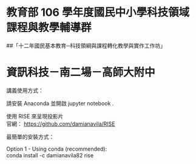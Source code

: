 # 教育部 106 學年度國民中小學科技領域課程與教學輔導群

##「十二年國民基本教育─科技領綱與課程轉化教學與實作工作坊」

# 資訊科技－南二場－高師大附中

講義使用方式：

請安裝 Anaconda 並開啟 jupyter notebook .

使用 RISE 來呈現投影片  
官網： https://github.com/damianavila/RISE  

最簡單的安裝方式：  

Option 1 - Using conda (recommended):  
conda install -c damianavila82 rise  

